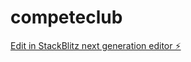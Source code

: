 # competeclub

[Edit in StackBlitz next generation editor ⚡️](https://stackblitz.com/~/github.com/creativein/competeclub)